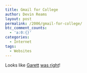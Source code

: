 ```yaml
---
title: Gmail for College
author: Devin Reams
layout: post
permalink: /2006/gmail-for-college/
btc_comment_counts:
  - 'a:0:{}'
categories:
  - Internet
tags:
  - Websites
---
```

Looks like [Garett][1] [was right][2]!

 [1]: http://devinreams.com/2006/02/08/dissecting-gmail
 [2]: http://googleblog.blogspot.com/2006/02/big-mail-on-campus.html